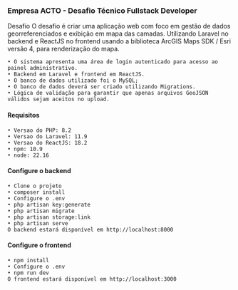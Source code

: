 ### Empresa ACTO - Desafio Técnico Fullstack Developer
Desafio
O desafio é criar uma aplicação web com foco em gestão de dados georreferenciados e exibição em mapa das camadas.
Utilizando Laravel no backend e ReactJS no frontend usando a biblioteca ArcGIS Maps SDK / Esri versão 4, para renderização do mapa.

```
• O sistema apresenta uma área de login autenticado para acesso ao painel administrativo.
• Backend em Laravel e frontend em ReactJS.
• O banco de dados utilizado foi o MySQL;
• O banco de dados deverá ser criado utilizando Migrations.
• Lógica de validação para garantir que apenas arquivos GeoJSON válidos sejam aceitos no upload.
```
#### Requisitos
```
• Versao do PHP: 8.2
• Versao do Laravel: 11.9
• Versao do ReactJS: 18.2
• npm: 10.9
• node: 22.16
```
#### Configure o backend
```
• Clone o projeto
• composer install
• Configure o .env
• php artisan key:generate
• php artisan migrate
• php artisan storage:link
• php artisan serve
O backend estará disponível em http://localhost:8000
```
#### Configure o frontend
```
• npm install
• Configure o .env
• npm run dev
O frontend estará disponível em http://localhost:3000
```
